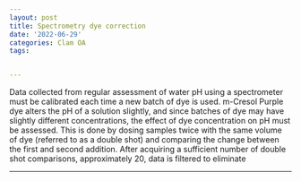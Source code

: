 ```yaml
---
layout: post
title: Spectrometry dye correction
date: '2022-06-29'
categories: Clam OA
tags: 


---
```

Data collected from regular assessment of water pH using a spectrometer must be calibrated each time a new batch of dye is used. m-Cresol Purple dye alters the pH of a solution slightly, and since batches of dye may have slightly different concentrations, the effect of dye concentration on pH must be assessed. This is done by dosing samples twice with the same volume of dye (referred to as a double shot) and comparing the change between the first and second addition. After acquiring a sufficient number of double shot comparisons, approximately 20, data is filtered to eliminate 

---